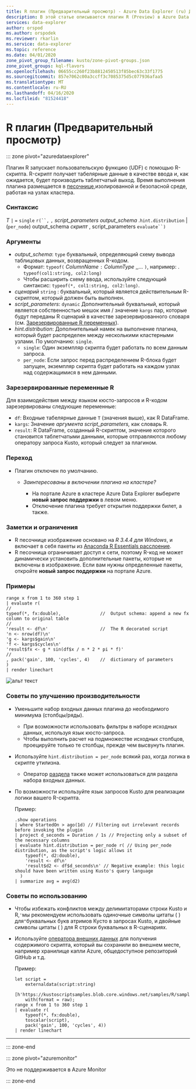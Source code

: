 ```yaml
---
title: R плагин (Предварительный просмотр) - Azure Data Explorer (ru) Документы Майкрософт
description: В этой статье описывается плагин R (Preview) в Azure Data Explorer.
services: data-explorer
author: orspod
ms.author: orspodek
ms.reviewer: rkarlin
ms.service: data-explorer
ms.topic: reference
ms.date: 04/01/2020
zone_pivot_group_filename: kusto/zone-pivot-groups.json
zone_pivot_groups: kql-flavors
ms.openlocfilehash: 06655cc260f23b8812450513f85bec63c33f1775
ms.sourcegitcommit: 857e7062c00a3ccff3c7085375d5c077936afaa5
ms.translationtype: MT
ms.contentlocale: ru-RU
ms.lasthandoff: 04/16/2020
ms.locfileid: "81524418"
---
```

# <a name="r-plugin-preview"></a>R плагин (Предварительный просмотр)

::: zone pivot="azuredataexplorer"

Плагин R запускает пользовательскую функцию (UDF) с помощью R-скрипта. R-скрипт получает табелярные данные в качестве ввода и, как ожидается, будет производить таблетчатый выход.
Время выполнения плагина размещается в [песочнице,](../concepts/sandboxes.md)изолированной и безопасной среде, работая на узлах кластера.

### <a name="syntax"></a>Синтаксис

*Т* `|` `=` `single` `r(``,` `,` *script_parameters* *output_schema* .`hint.distribution`  | (`per_node`) output_schema *скрипт* , script_parameters `evaluate``)`


### <a name="arguments"></a>Аргументы

* *output_schema*: `type` буквальный, определяющий схему вывода таблицовых данных, возвращенных R-кодом.
    * Формат: `typeof(` *ColumnName* `:` *ColumnType* ,,... `)`, например: . `typeof(col1:string, col2:long)`
    * Чтобы расширить схему ввода, используйте следующий синтаксис: `typeof(*, col1:string, col2:long)`.
* *сценарий* `string` : буквальный, который является действительным R-скриптом, который должен быть выполнен.
* *script_parameters*: `dynamic` Дополнительный буквальный, который является собственностью мешок имя / значение `kargs` пар, которые будут переданы R сценарий в качестве зарезервированного словаря (см. [Зарезервированные R переменных](#reserved-r-variables)).
* *hint.distribution*: Дополнительный намек на выполнение плагина, который будет распределен между несколькими кластерными узлами.
   По умолчанию: `single`.
    * `single`: Один экземпляр скрипта будет работать по всем данным запроса.
    * `per_node`: Если запрос перед распределением R-блока будет запущен, экземпляр скрипта будет работать на каждом узлах над содержащимися в нем данными.


### <a name="reserved-r-variables"></a>Зарезервированные переменные R

Для взаимодействия между языком кюсто-запросов и R-кодом зарезервированы следующие переменные:

* `df`: Входные табелярные данные `T` (значения выше), как R DataFrame.
* `kargs`: Значение *аргумента script_parameters,* как словарь R.
* `result`: R DataFrame, созданный R-скриптом, значение которого становится таблетчатыми данными, которые отправляются любому оператору запроса Kusto, который следует за плагином.

### <a name="onboarding"></a>Переход


* Плагин отключен по умолчанию.
    * *Заинтересованы в включении плагина на кластере?*
        
        * На портале Azure в кластере Azure Data Explorer выберите **новый запрос поддержки** в левом меню.
        * Отключение плагина требует открытия поддержки билет, а также.

### <a name="notes-and-limitations"></a>Заметки и ограничения

* R песочнице изображение основано на *R 3.4.4 для Windows*, и включает в себя пакеты из [Anaconda R Essentials расслоение](https://docs.anaconda.com/anaconda/packages/r-language-pkg-docs/).
* R песочница ограничивает доступ к сети, поэтому R-код не может динамически установить дополнительные пакеты, которые не включены в изображение. Если вам нужны определенные пакеты, откройте **новый запрос поддержки** на портале Azure.


### <a name="examples"></a>Примеры

```kusto
range x from 1 to 360 step 1
| evaluate r(
//
typeof(*, fx:double),               //  Output schema: append a new fx column to original table 
//
'result <- df\n'                    //  The R decorated script
'n <- nrow(df)\n'
'g <- kargs$gain\n'
'f <- kargs$cycles\n'
'result$fx <- g * sin(df$x / n * 2 * pi * f)'
//
, pack('gain', 100, 'cycles', 4)    //  dictionary of parameters
)
| render linechart 
```
![альт текст](./images/samples/sine-demo.png "синусоида-демо")




### <a name="performance-tips"></a>Советы по улучшению производительности

* Уменьшите набор входных данных плагина до необходимого минимума (столбцы/ряды).
    * При возможности использовать фильтры в наборе исходных данных, используя язык кюсто-запроса.
    * Чтобы выполнить расчет на подмножестве исходных столбцов, проецируйте только те столбцы, прежде чем высвунуть плагин.
* Используйте `hint.distribution = per_node` всякий раз, когда логика в скрипте утилизна.
    * Оператор [раздела](partitionoperator.md) также может использоваться для раздела набора входных данных.
* По возможности используйте язык запросов Kusto для реализации логики вашего R-скрипта.

    Пример:

    ```kusto    
    .show operations
    | where StartedOn > ago(1d) // Filtering out irrelevant records before invoking the plugin
    | project d_seconds = Duration / 1s // Projecting only a subset of the necessary columns
    | evaluate hint.distribution = per_node r( // Using per_node distribution, as the script's logic allows it
        typeof(*, d2:double),
        'result <- df\n'
        'result$d2 <- df$d_seconds\n' // Negative example: this logic should have been written using Kusto's query language
      )
    | summarize avg = avg(d2)
    ```

### <a name="usage-tips"></a>Советы по использованию

* Чтобы избежать конфликтов между делимитаторами строки Kusto и R,`'`мы рекомендуем использовать одиночные символы цитаты ( ) для`"`буквальных букв атримов Кусто в запросах Kusto, и двойные символы цитаты ( ) для R строки буквальных в R-сценариях.
* Используйте [оператора внешних данных](externaldata-operator.md) для получения содержимого скрипта, который вы сохранили во внешнем месте, например хранилище капли Azure, общедоступное репозиторий GitHub и т.д.
  
  Пример:

    ```kusto    
    let script = 
        externaldata(script:string)
        [h'https://kustoscriptsamples.blob.core.windows.net/samples/R/sample_script.r']
        with(format = raw);
    range x from 1 to 360 step 1
    | evaluate r(
        typeof(*, fx:double),
        toscalar(script), 
        pack('gain', 100, 'cycles', 4))
    | render linechart 
    ```

---

::: zone-end

::: zone pivot="azuremonitor"

Это не поддерживается в Azure Monitor

::: zone-end

